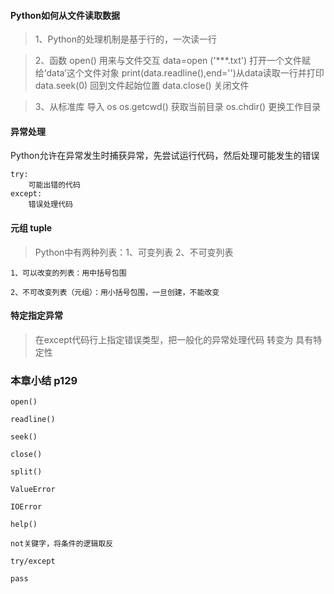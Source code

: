 #### Python如何从文件读取数据
>1、Python的处理机制是基于行的，一次读一行
    
>2、函数  open() 用来与文件交互
     data=open ('***.txt')  打开一个文件赋给‘data’这个文件对象
     print(data.readline(),end='')从data读取一行并打印
     data.seek(0) 回到文件起始位置
     data.close()   关闭文件
    
>3、从标准库 导入 os
        os.getcwd() 获取当前目录
        os.chdir()  更换工作目录
        
#### 异常处理
Python允许在异常发生时捕获异常，先尝试运行代码，然后处理可能发生的错误

    try:
        可能出错的代码
    except:
        错误处理代码
        
#### 元组 tuple
> Python中有两种列表：1、可变列表 2、不可变列表
    
    1、可以改变的列表：用中括号包围
    
    2、不可改变列表（元组）：用小括号包围，一旦创建，不能改变
    
#### 特定指定异常
>在except代码行上指定错误类型，把一般化的异常处理代码 转变为 具有特定性


### 本章小结  p129
    open()
    
    readline()
    
    seek()
    
    close()
    
    split()
    
    ValueError
    
    IOError
    
    help()
    
    not关键字，将条件的逻辑取反
    
    try/except
    
    pass
    
    